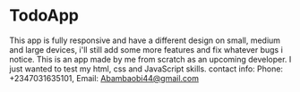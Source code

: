 # TodoApp
This app is fully responsive and have a different design on small, medium and large devices,
i'll still add some more features and fix whatever bugs i notice. 
This is an app made by me from scratch as an upcoming developer.
I just wanted to test my html, css and JavaScript skills.
contact info: Phone: +2347031635101, Email: Abambaobi44@gmail.com
